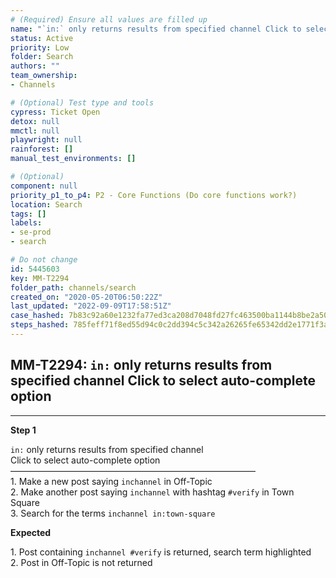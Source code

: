 ```yaml
---
# (Required) Ensure all values are filled up
name: "`in:` only returns results from specified channel Click to select auto-complete option"
status: Active
priority: Low
folder: Search
authors: ""
team_ownership: 
- Channels

# (Optional) Test type and tools
cypress: Ticket Open
detox: null
mmctl: null
playwright: null
rainforest: []
manual_test_environments: []

# (Optional)
component: null
priority_p1_to_p4: P2 - Core Functions (Do core functions work?)
location: Search
tags: []
labels: 
- se-prod
- search

# Do not change
id: 5445603
key: MM-T2294
folder_path: channels/search
created_on: "2020-05-20T06:50:22Z"
last_updated: "2022-09-09T17:58:51Z"
case_hashed: 7b83c92a60e1232fa77ed3ca208d7048fd27fc463500ba1144b8be2a50cb737ecac521bb4853a41a7b56bad7ce977e61
steps_hashed: 785feff71f8ed55d94c0c2dd394c5c342a26265fe65342dd2e1771f3a8ba82adaca63b857c7fa34029012727c87108f7
---
```


## MM-T2294: `in:` only returns results from specified channel Click to select auto-complete option

---

**Step 1**

`in:` only returns results from specified channel\
Click to select auto-complete option\
————————————————————————————\
1\. Make a new post saying `inchannel` in Off-Topic\
2\. Make another post saying `inchannel` with hashtag `#verify` in Town Square\
3\. Search for the terms `inchannel in:town-square`

**Expected**

1\. Post containing `inchannel #verify` is returned, search term highlighted\
2\. Post in Off-Topic is not returned
